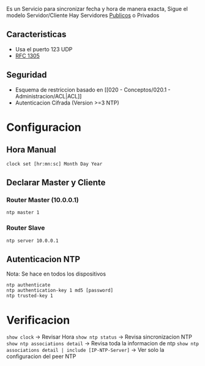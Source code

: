 Es un Servicio para sincronizar fecha y hora de manera exacta, Sigue el modelo Servidor/Cliente
Hay Servidores [Publicos](https://www.ntppool.org/es/) o Privados
## Caracteristicas
- Usa el puerto 123 UDP
- [RFC 1305](https://www.rfc-editor.org/rfc/rfc1305)
## Seguridad
- Esquema de restriccion basado en [[020 - Conceptos/020.1 - Administracion/ACL|ACL]]
- Autenticacion Cifrada (Version >=3 NTP)

# Configuracion
## Hora Manual
```
clock set [hr:mn:sc] Month Day Year
```
## Declarar Master y Cliente
### Router Master (10.0.0.1)
```
ntp master 1
```
### Router Slave
```
ntp server 10.0.0.1
```

## Autenticacion NTP
Nota: Se hace en todos los dispositivos
```
ntp authenticate
ntp authentication-key 1 md5 [password]
ntp trusted-key 1
```
# Verificacion
`show clock` -> Revisar Hora
`show ntp status` -> Revisa sincronizacion NTP
`show ntp associations detail` -> Revisa toda la informacion de ntp
`show ntp associations detail | include [IP-NTP-Server]` -> Ver solo la configuracion del peer NTP